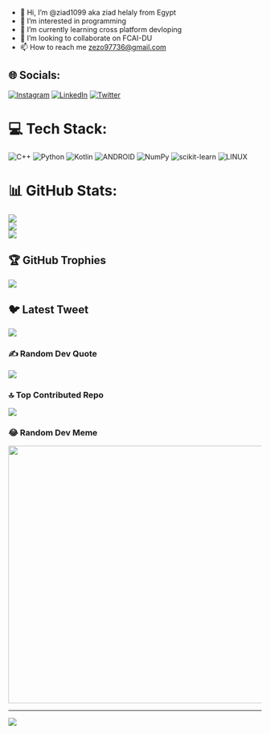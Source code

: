 - 👋 Hi, I’m @ziad1099 aka ziad helaly from Egypt
- 👀 I’m interested in programming 
- 🌱 I’m currently learning cross platform devloping 
- 💞️ I’m looking to collaborate on FCAI-DU
- 📫 How to reach me zezo97736@gmail.com

<!---
ziad1099/ziad1099 is a ✨ special ✨ repository because its `README.md` (this file) appears on your GitHub profile.
You can click the Preview link to take a look at your changes.
--->

## 🌐 Socials:
[![Instagram](https://img.shields.io/badge/Instagram-%23E4405F.svg?logo=Instagram&logoColor=white)](https://instagram.com/ziad_helaly) [![LinkedIn](https://img.shields.io/badge/LinkedIn-%230077B5.svg?logo=linkedin&logoColor=white)](https://linkedin.com/in/ziad-helaly) [![Twitter](https://img.shields.io/badge/Twitter-%231DA1F2.svg?logo=Twitter&logoColor=white)](https://twitter.com/ziad_helaly) 

# 💻 Tech Stack:
![C++](https://img.shields.io/badge/c++-%2300599C.svg?style=for-the-badge&logo=c%2B%2B&logoColor=white) ![Python](https://img.shields.io/badge/python-3670A0?style=for-the-badge&logo=python&logoColor=ffdd54) ![Kotlin](https://img.shields.io/badge/kotlin-%230095D5.svg?style=for-the-badge&logo=kotlin&logoColor=white) ![ANDROID](https://img.shields.io/badge/android-%2320232a.svg?style=for-the-badge&logo=android&logoColor=%a4c639) ![NumPy](https://img.shields.io/badge/numpy-%23013243.svg?style=for-the-badge&logo=numpy&logoColor=white) ![scikit-learn](https://img.shields.io/badge/scikit--learn-%23F7931E.svg?style=for-the-badge&logo=scikit-learn&logoColor=white) ![LINUX](https://img.shields.io/badge/Linux-FCC624?style=for-the-badge&logo=linux&logoColor=black)
# 📊 GitHub Stats:
![](https://github-readme-stats.vercel.app/api?username=ziad1099&theme=dark&hide_border=false&include_all_commits=false&count_private=false)<br/>
![](https://github-readme-streak-stats.herokuapp.com/?user=ziad1099&theme=dark&hide_border=false)<br/>
![](https://github-readme-stats.vercel.app/api/top-langs/?username=ziad1099&theme=dark&hide_border=false&include_all_commits=false&count_private=false&layout=compact)

## 🏆 GitHub Trophies
![](https://github-profile-trophy.vercel.app/?username=ziad1099&theme=radical&no-frame=false&no-bg=true&margin-w=4)

## 🐦 Latest Tweet
[![](https://gtce.itsvg.in/api?username=ziad_helaly)](https://github.com/VishwaGauravIn/github-twitter-card-embed)

### ✍️ Random Dev Quote
![](https://quotes-github-readme.vercel.app/api?type=horizontal&theme=radical)

### 🔝 Top Contributed Repo
![](https://github-contributor-stats.vercel.app/api?username=ziad1099&limit=5&theme=dark&combine_all_yearly_contributions=true)

### 😂 Random Dev Meme
<img src="https://rm.up.railway.app/" width="512px"/>

---
[![](https://visitcount.itsvg.in/api?id=ziad1099&icon=0&color=0)](https://visitcount.itsvg.in)

<!-- Proudly created with GPRM ( https://gprm.itsvg.in ) -->
